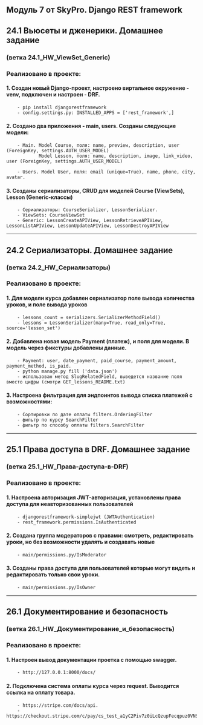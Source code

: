 ## Модуль 7 от SkyPro. Django REST framework

## 24.1 Вьюсеты и дженерики. Домашнее задание 
### (ветка 24.1_HW_ViewSet_Generic)

### Реализовано в проекте:

#### 1. Создан новый Django-проект, настроено виртальное окружение - venv, подключен и настроен - DRF.
        - pip install djangorestframework
        - config.settings.py: INSTALLED_APPS = ['rest_framework',]

#### 2. Создано два приложения - main, users. Созданы следующие модели:
        - Main. Model Course, поля: name, preview, description, user (ForeignKey, settings.AUTH_USER_MODEL)
                Model Lesson, поля: name, description, image, link_video, user (ForeignKey, settings.AUTH_USER_MODEL)

        - Users. Model User, поля: email (unique=True), name, phone, city, avatar.

#### 3. Созданы сериализаторы, CRUD для моделей Course (ViewSets), Lesson (Generic-классы)
        - Сериализаторы: CourseSerializer, LessonSerializer.
        - ViewSets: CourseViewSet
        - Generic: LessonCreateAPIView, LessonRetrieveAPIView, LessonListAPIView, LessonUpdateAPIView, LessonDestroyAPIView

________________________________________________________________________________________________________________________

## 24.2 Сериализаторы. Домашнее задание 
### (ветка 24.2_HW_Сериализаторы)

### Реализовано в проекте:

#### 1. Для модели курса добавлен сериализатор поле вывода количества уроков, и поле вывода уроков
        - lessons_count = serializers.SerializerMethodField()
        - lessons = LessonSerializer(many=True, read_only=True, source='lesson_set')

#### 2. Добавлена новая модель Payment (платеж), и поля для модели. В модель через фикстуры добавлены данные.
        - Payment: user, date_payment, paid_course, payment_amount, payment_method, is_paid.
        - python manage.py fill ('data.json')
        - использован метод SlugRelatedField, выведется название поля вместо цифры (смотри GET_lessons_README.txt)

#### 3. Настроена фильтрация для эндпоинтов вывода списка платежей с возможностями:
        - Сортировки по дате оплаты filters.OrderingFilter
        - фильтр по курсу SearchFilter
        - фильтр по способу оплаты filters.SearchFilter

_____________________________________________________________________________________________________________________

## 25.1 Права доступа в DRF. Домашнее задание 
### (ветка 25.1_HW_Права-доступа-в-DRF)

### Реализовано в проекте:

#### 1. Настроена авторизация JWT-авторизация, установлены права доступа для неавторизованных пользователей
        - djangorestframework-simplejwt (JWTAuthentication)
        - rest_framework.permissions.IsAuthenticated

#### 2. Создана группа модераторов с правами: смотреть, редактировать уроки, но без возможности удалять и создавать новые
        - main/permissions.py/IsModerator

#### 3. Созданы права доступа для пользователей которые могут видеть и редактировать только свои уроки.
        - main/permissions.py/IsOwner

_____________________________________________________________________________________________________________________

## 26.1 Документирование и безопасность
### (ветка 26.1_HW_Документирование_и_безопасность)

### Реализовано в проекте:

#### 1. Настроен вывод документации проетка с помощью swagger.
        - http://127.0.0.1:8000/docs/

#### 2. Подключена система оплаты курса через request. Выводится ссылка на оплату товара.
        - https://stripe.com/docs/api.
        - https://checkout.stripe.com/c/pay/cs_test_a1yC2Piv7z0iLcQzupFecqpuz0VNSw2r2j0HHSiSCml7O0WiLo7HYdrPYl#fidkdWxOYHwnPyd1blpxYHZxWjA0S2NgQ2tGND1AMGhVYmxAV00zYzFGd01OUE5BRj1kZlB2Zms3bmpcQWpEdnR3MWNRVENmQnRhYUNPRHZMQGtKcG00ZkZDMXZQMmpTTGt9M0R9c0hRfENONTU1QFR8MndTMicpJ2N3amhWYHdzYHcnP3F3cGApJ2lkfGpwcVF8dWAnPyd2bGtiaWBabHFgaCcpJ2BrZGdpYFVpZGZgbWppYWB3dic%2FcXdwYHgl"
